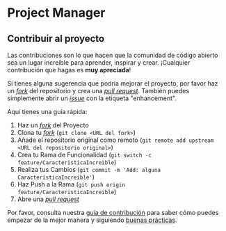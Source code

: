 # Project Manager

## Contribuir al proyecto

Las contribuciones son lo que hacen que la comunidad de código abierto sea un lugar increíble para aprender, inspirar y crear. ¡Cualquier contribución que hagas es **muy apreciada**!

Si tienes alguna sugerencia que podría mejorar el proyecto, por favor haz un [_fork_](https://github.com/luisangelponcealvarez/Password-Manager/fork) del repositorio y crea una [_pull request_](https://github.com/luisangelponcealvarez/Password-Manager/pulls). También puedes simplemente abrir un [_issue_](https://github.com/luisangelponcealvarez/Password-Manager/issues) con la etiqueta "enhancement".

Aquí tienes una guía rápida:

1. Haz un [_fork_](https://github.com/luisangelponcealvarez/Password-Manager/fork) del Proyecto
2. Clona tu [_fork_](https://github.com/luisangelponcealvarez/Password-Manager/fork) (`git clone <URL del fork>`)
3. Añade el repositorio original como remoto (`git remote add upstream <URL del repositorio original>`)
4. Crea tu Rama de Funcionalidad (`git switch -c feature/CaracteristicaIncreible`)
5. Realiza tus Cambios (`git commit -m 'Add: alguna CaracterísticaIncreible'`)
6. Haz Push a la Rama (`git push origin feature/CaracteristicaIncreible`)
7. Abre una [_pull request_](https://github.com/luisangelponcealvarez/Password-Manager/pulls)

Por favor, consulta nuestra [guía de contribución](https://github.com/luisangelponcealvarez/Password-Manager/blob/master/CONTRIBUTING.md) para saber cómo puedes empezar de la mejor manera y siguiendo [buenas prácticas](https://github.com/luisangelponcealvarez/Password-Manager/blob/main/CONTRIBUTING.md#buenas-prácticas-).
